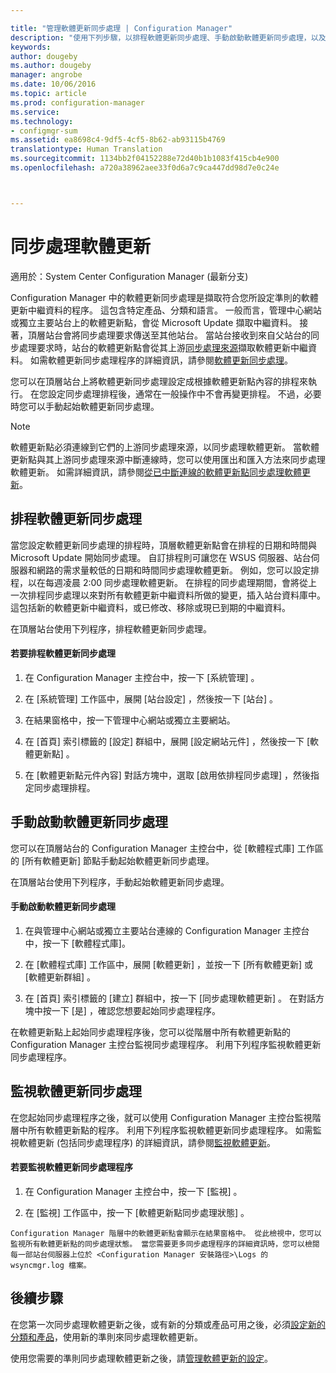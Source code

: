 ```yaml
---

title: "管理軟體更新同步處理 | Configuration Manager"
description: "使用下列步驟，以排程軟體更新同步處理、手動啟動軟體更新同步處理，以及監視軟體更新同步處理。"
keywords: 
author: dougeby
ms.author: dougeby
manager: angrobe
ms.date: 10/06/2016
ms.topic: article
ms.prod: configuration-manager
ms.service: 
ms.technology:
- configmgr-sum
ms.assetid: ea8698c4-9df5-4cf5-8b62-ab93115b4769
translationtype: Human Translation
ms.sourcegitcommit: 1134bb2f04152288e72d40b1b1083f415cb4e900
ms.openlocfilehash: a720a38962aee33f0d6a7c9ca447dd98d7e0c24e



---
```


#  <a name="a-namebkmksumsynca-synchronize-software-updates"></a><a name="BKMK_SUMSync"></a> 同步處理軟體更新

適用於：System Center Configuration Manager (最新分支)

 Configuration Manager 中的軟體更新同步處理是擷取符合您所設定準則的軟體更新中繼資料的程序。 這包含特定產品、分類和語言。 一般而言，管理中心網站或獨立主要站台上的軟體更新點，會從 Microsoft Update 擷取中繼資料。 接著，頂層站台會將同步處理要求傳送至其他站台。 當站台接收到來自父站台的同步處理要求時，站台的軟體更新點會從其上游[同步處理來源](../plan-design/plan-for-software-updates.md#BKMK_SyncSource)擷取軟體更新中繼資料。 如需軟體更新同步處理程序的詳細資訊，請參閱[軟體更新同步處理](../understand/software-updates-introduction.md#BKMK_Synchronization)。

您可以在頂層站台上將軟體更新同步處理設定成根據軟體更新點內容的排程來執行。 在您設定同步處理排程後，通常在一般操作中不會再變更排程。 不過，必要時您可以手動起始軟體更新同步處理。

  > [!NOTE]  
  >  軟體更新點必須連線到它們的上游同步處理來源，以同步處理軟體更新。 當軟體更新點與其上游同步處理來源中斷連線時，您可以使用匯出和匯入方法來同步處理軟體更新。 如需詳細資訊，請參閱[從已中斷連線的軟體更新點同步處理軟體更新](synchronize-software-updates-disconnected.md)。  

## <a name="schedule-software-updates-synchronization"></a>排程軟體更新同步處理
當您設定軟體更新同步處理的排程時，頂層軟體更新點會在排程的日期和時間與 Microsoft Update 開始同步處理。 自訂排程則可讓您在 WSUS 伺服器、站台伺服器和網路的需求量較低的日期和時間同步處理軟體更新。 例如，您可以設定排程，以在每週凌晨 2:00 同步處理軟體更新。 在排程的同步處理期間，會將從上一次排程同步處理以來對所有軟體更新中繼資料所做的變更，插入站台資料庫中。 這包括新的軟體更新中繼資料，或已修改、移除或現已到期的中繼資料。

在頂層站台使用下列程序，排程軟體更新同步處理。  

#### <a name="to-schedule-software-updates-synchronization"></a>若要排程軟體更新同步處理  

  1.  在 Configuration Manager 主控台中，按一下 [系統管理] 。  

  2.  在 [系統管理] 工作區中，展開 [站台設定] ，然後按一下 [站台] 。  

  3.  在結果窗格中，按一下管理中心網站或獨立主要網站。  

  4.  在 [首頁]  索引標籤的 [設定]  群組中，展開 [設定網站元件] ，然後按一下 [軟體更新點] 。  

  5.  在 [軟體更新點元件內容] 對話方塊中，選取 [啟用依排程同步處理] ，然後指定同步處理排程。  

## <a name="manually-start-software-updates-synchronization"></a>手動啟動軟體更新同步處理
您可以在頂層站台的 Configuration Manager 主控台中，從 [軟體程式庫] 工作區的 [所有軟體更新] 節點手動起始軟體更新同步處理。  

在頂層站台使用下列程序，手動起始軟體更新同步處理。  

#### <a name="to-manually-start-software-updates-synchronization"></a>手動啟動軟體更新同步處理  

  1.  在與管理中心網站或獨立主要站台連線的 Configuration Manager 主控台中，按一下 [軟體程式庫]。  

  2.  在 [軟體程式庫] 工作區中，展開 [軟體更新]  ，並按一下 [所有軟體更新]  或 [軟體更新群組] 。  

  3.  在 [首頁]  索引標籤的 [建立]  群組中，按一下 [同步處理軟體更新] 。 在對話方塊中按一下 [是]  ，確認您想要起始同步處理程序。  

   在軟體更新點上起始同步處理程序後，您可以從階層中所有軟體更新點的 Configuration Manager 主控台監視同步處理程序。 利用下列程序監視軟體更新同步處理程序。  


## <a name="monitor-software-updates-synchronization"></a>監視軟體更新同步處理
在您起始同步處理程序之後，就可以使用 Configuration Manager 主控台監視階層中所有軟體更新點的程序。 利用下列程序監視軟體更新同步處理程序。 如需監視軟體更新 (包括同步處理程序) 的詳細資訊，請參閱[監視軟體更新](../deploy-use/monitor-software-updates.md)。

#### <a name="to-monitor-the-software-updates-synchronization-process"></a>若要監視軟體更新同步處理程序  

  1.  在 Configuration Manager 主控台中，按一下 [監視] 。  

  2.  在 [監視]  工作區中，按一下 [軟體更新點同步處理狀態] 。  

    Configuration Manager 階層中的軟體更新點會顯示在結果窗格中。 從此檢視中，您可以監視所有軟體更新點的同步處理狀態。 當您需要更多同步處理程序的詳細資訊時，您可以檢閱每一部站台伺服器上位於 <Configuration Manager 安裝路徑>\Logs 的 wsyncmgr.log 檔案。  

## <a name="next-steps"></a>後續步驟
在您第一次同步處理軟體更新之後，或有新的分類或產品可用之後，必須[設定新的分類和產品](configure-classifications-and-products.md)，使用新的準則來同步處理軟體更新。

使用您需要的準則同步處理軟體更新之後，請[管理軟體更新的設定](manage-settings-for-software-updates.md)。  



<!--HONumber=Nov16_HO1-->


